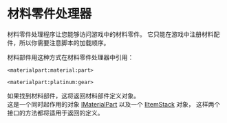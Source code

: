 # 材料零件处理器

材料零件处理程序让您能够访问游戏中的材料零件。 它只能在游戏中注册材料配件，所以你需要注意脚本的加载顺序。

材料部件用这种方式在材料零件处理器中引用：

```zenscript
<materialpart:material:part>

<materialpart:platinum:gear>
```

如果找到材料部件，这将返回材料部件定义对象。  
这是一个同时起作用的对象 [IMaterialPart](/Mods/ContentTweaker/Materials/Materials/MaterialPart/) 以及一个 [IItemStack](/Vanilla/Items/IItemStack/) 对象， 这样两个接口的方法都将适用于返回的定义。
